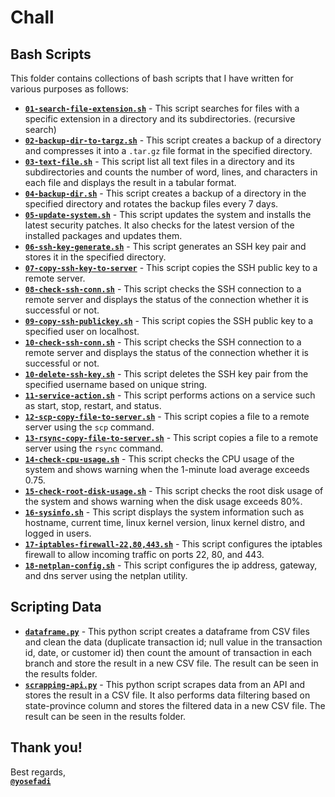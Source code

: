 # Chall

## Bash Scripts
This folder contains collections of bash scripts that I have written for various purposes as follows:
- [**`01-search-file-extension.sh`**]() - This script searches for files with a specific extension in a directory and its subdirectories. (recursive search)
- [**`02-backup-dir-to-targz.sh`**]() - This script creates a backup of a directory and compresses it into a `.tar.gz` file format in the specified directory.
- [**`03-text-file.sh`**]() - This script list all text files in a directory and its subdirectories and counts the number of word, lines, and characters in each file and displays the result in a tabular format.
- [**`04-backup-dir.sh`**]() - This script creates a backup of a directory in the specified directory and rotates the backup files every 7 days.
- [**`05-update-system.sh`**]() - This script updates the system and installs the latest security patches. It also checks for the latest version of the installed packages and updates them. 
- [**`06-ssh-key-generate.sh`**]() - This script generates an SSH key pair and stores it in the specified directory.
- [**`07-copy-ssh-key-to-server`**]() - This script copies the SSH public key to a remote server.
- [**`08-check-ssh-conn.sh`**]() - This script checks the SSH connection to a remote server and displays the status of the connection whether it is successful or not.
- [**`09-copy-ssh-publickey.sh`**]() - This script copies the SSH public key to a specified user on localhost.
- [**`10-check-ssh-conn.sh`**]() - This script checks the SSH connection to a remote server and displays the status of the connection whether it is successful or not.
- [**`10-delete-ssh-key.sh`**]() - This script deletes the SSH key pair from the specified username based on unique string.
- [**`11-service-action.sh`**]() - This script performs actions on a service such as start, stop, restart, and status.
- [**`12-scp-copy-file-to-server.sh`**]() - This script copies a file to a remote server using the `scp` command. 
- [**`13-rsync-copy-file-to-server.sh`**]() - This script copies a file to a remote server using the `rsync` command.
- [**`14-check-cpu-usage.sh`**]() - This script checks the CPU usage of the system and shows warning when the 1-minute load average exceeds 0.75.
- [**`15-check-root-disk-usage.sh`**]() - This script checks the root disk usage of the system and shows warning when the disk usage exceeds 80%.
- [**`16-sysinfo.sh`**]() - This script displays the system information such as hostname, current time, linux kernel version, linux kernel distro, and logged in users.
- [**`17-iptables-firewall-22,80,443.sh`**]() - This script configures the iptables firewall to allow incoming traffic on ports 22, 80, and 443.
- [**`18-netplan-config.sh`**]() - This script configures the ip address, gateway, and dns server using the netplan utility.

## Scripting Data

- [**`dataframe.py`**]() - This python script creates a dataframe from CSV files and clean the data (duplicate transaction id; null value in the transaction id, date, or customer id) then count the amount of transaction in each branch and store the result in a new CSV file. The result can be seen in the results folder.
- [**`scrapping-api.py`**]() - This python script scrapes data from an API and stores the result in a CSV file. It also performs data filtering based on state-province column and stores the filtered data in a new CSV file. The result can be seen in the results folder.

## Thank you!
Best regards, \
[**`@yosefadi`**](https://github.com/yosefadi)